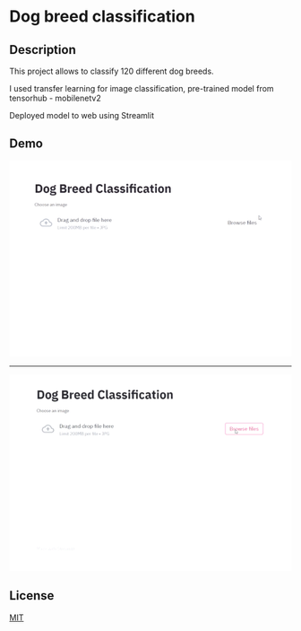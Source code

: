 # Dog breed classification

## Description

This project allows to classify 120 different dog breeds. 

I used transfer learning for image classification, pre-trained model from tensorhub - mobilenetv2

Deployed model to web using Streamlit

## Demo 

![](demo.gif)


----------------------------------------------------------------------------------

![](demo2.gif)


## License
[MIT](https://choosealicense.com/licenses/mit/)

